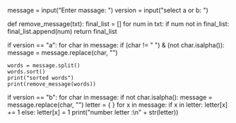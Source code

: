 message = input("Enter massage: ")
version = input("select a or b: ")

def remove_message(txt):
    final_list = []
    for num in txt:
        if num not in final_list:
            final_list.append(num)
    return final_list

if version == "a":
    for char in message:
        if (char != " ") & (not char.isalpha()):
            message = message.replace(char, "")

    words = message.split()
    words.sort()
    print("sorted words")
    print(remove_message(words))

if version == "b":
    for char in message:
        if not char.isalpha():
            message = message.replace(char, "")
    letter = { }
    for x in message:
        if x in letter:
            letter[x] += 1
        else:
            letter[x] = 1
    print("number letter :\n" + str(letter))

